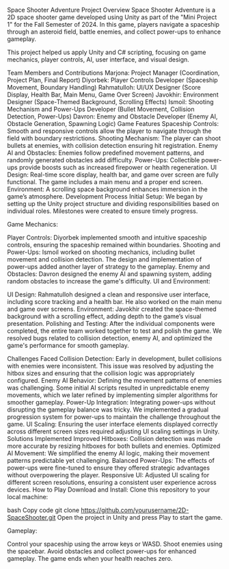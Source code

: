 Space Shooter Adventure
Project Overview
Space Shooter Adventure is a 2D space shooter game developed using Unity as part of the "Mini Project 1" for the Fall Semester of 2024. In this game, players navigate a spaceship through an asteroid field, battle enemies, and collect power-ups to enhance gameplay.

This project helped us apply Unity and C# scripting, focusing on game mechanics, player controls, AI, user interface, and visual design.

Team Members and Contributions
Marjona: Project Manager (Coordination, Project Plan, Final Report)
Diyorbek: Player Controls Developer (Spaceship Movement, Boundary Handling)
Rahmatulloh: UI/UX Designer (Score Display, Health Bar, Main Menu, Game Over Screen)
Javokhir: Environment Designer (Space-Themed Background, Scrolling Effects)
Ismoil: Shooting Mechanism and Power-Ups Developer (Bullet Movement, Collision Detection, Power-Ups)
Davron: Enemy and Obstacle Developer (Enemy AI, Obstacle Generation, Spawning Logic)
Game Features
Spaceship Controls: Smooth and responsive controls allow the player to navigate through the field with boundary restrictions.
Shooting Mechanism: The player can shoot bullets at enemies, with collision detection ensuring hit registration.
Enemy AI and Obstacles: Enemies follow predefined movement patterns, and randomly generated obstacles add difficulty.
Power-Ups: Collectible power-ups provide boosts such as increased firepower or health regeneration.
UI Design: Real-time score display, health bar, and game over screen are fully functional. The game includes a main menu and a proper end screen.
Environment: A scrolling space background enhances immersion in the game’s atmosphere.
Development Process
Initial Setup: We began by setting up the Unity project structure and dividing responsibilities based on individual roles. Milestones were created to ensure timely progress.

Game Mechanics:

Player Controls: Diyorbek implemented smooth and intuitive spaceship controls, ensuring the spaceship remained within boundaries.
Shooting and Power-Ups: Ismoil worked on shooting mechanics, including bullet movement and collision detection. The design and implementation of power-ups added another layer of strategy to the gameplay.
Enemy and Obstacles: Davron designed the enemy AI and spawning system, adding random obstacles to increase the game's difficulty.
UI and Environment:

UI Design: Rahmatulloh designed a clean and responsive user interface, including score tracking and a health bar. He also worked on the main menu and game over screens.
Environment: Javokhir created the space-themed background with a scrolling effect, adding depth to the game’s visual presentation.
Polishing and Testing: After the individual components were completed, the entire team worked together to test and polish the game. We resolved bugs related to collision detection, enemy AI, and optimized the game's performance for smooth gameplay.

Challenges Faced
Collision Detection: Early in development, bullet collisions with enemies were inconsistent. This issue was resolved by adjusting the hitbox sizes and ensuring that the collision logic was appropriately configured.
Enemy AI Behavior: Defining the movement patterns of enemies was challenging. Some initial AI scripts resulted in unpredictable enemy movements, which we later refined by implementing simpler algorithms for smoother gameplay.
Power-Up Integration: Integrating power-ups without disrupting the gameplay balance was tricky. We implemented a gradual progression system for power-ups to maintain the challenge throughout the game.
UI Scaling: Ensuring the user interface elements displayed correctly across different screen sizes required adjusting UI scaling settings in Unity.
Solutions Implemented
Improved Hitboxes: Collision detection was made more accurate by resizing hitboxes for both bullets and enemies.
Optimized AI Movement: We simplified the enemy AI logic, making their movement patterns predictable yet challenging.
Balanced Power-Ups: The effects of power-ups were fine-tuned to ensure they offered strategic advantages without overpowering the player.
Responsive UI: Adjusted UI scaling for different screen resolutions, ensuring a consistent user experience across devices.
How to Play
Download and Install: Clone this repository to your local machine:

bash
Copy code
git clone https://github.com/yourusername/2D-SpaceShooter.git
Open the project in Unity and press Play to start the game.

Gameplay:

Control your spaceship using the arrow keys or WASD.
Shoot enemies using the spacebar.
Avoid obstacles and collect power-ups for enhanced gameplay.
The game ends when your health reaches zero.

